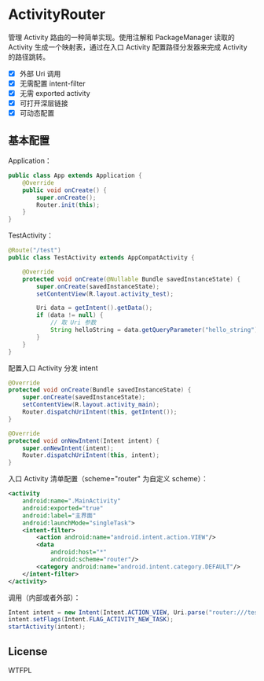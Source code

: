ActivityRouter
===

管理 Activity 路由的一种简单实现。使用注解和 PackageManager 读取的 Activity 生成一个映射表，通过在入口 Activity 配置路径分发器来完成 Activity 的路径跳转。

* [x] 外部 Uri 调用
* [x] 无需配置 intent-filter
* [x] 无需 exported activity
* [x] 可打开深层链接
* [x] 可动态配置

## 基本配置

Application：
```java
public class App extends Application {
    @Override
    public void onCreate() {
        super.onCreate();
        Router.init(this);
    }
}
```

TestActivity：
```java
@Route("/test")
public class TestActivity extends AppCompatActivity {

    @Override
    protected void onCreate(@Nullable Bundle savedInstanceState) {
        super.onCreate(savedInstanceState);
        setContentView(R.layout.activity_test);

        Uri data = getIntent().getData();
        if (data != null) {
            // 取 Uri 参数
            String helloString = data.getQueryParameter("hello_string");
        }
    }
}
```

配置入口 Activity 分发 intent
```java
@Override
protected void onCreate(Bundle savedInstanceState) {
    super.onCreate(savedInstanceState);
    setContentView(R.layout.activity_main);
    Router.dispatchUriIntent(this, getIntent());
}

@Override
protected void onNewIntent(Intent intent) {
    super.onNewIntent(intent);
    Router.dispatchUriIntent(this, intent);
}
```

入口 Activity 清单配置（scheme="router" 为自定义 scheme）：
```xml
<activity
    android:name=".MainActivity"
    android:exported="true"
    android:label="主界面"
    android:launchMode="singleTask">
    <intent-filter>
        <action android:name="android.intent.action.VIEW"/>
        <data
            android:host="*"
            android:scheme="router"/>
        <category android:name="android.intent.category.DEFAULT"/>
    </intent-filter>
</activity>
```

调用（内部或者外部）：
```java
Intent intent = new Intent(Intent.ACTION_VIEW, Uri.parse("router:///test?hello_string=HelloWorld!"));
intent.setFlags(Intent.FLAG_ACTIVITY_NEW_TASK);
startActivity(intent);
```

## License

WTFPL
